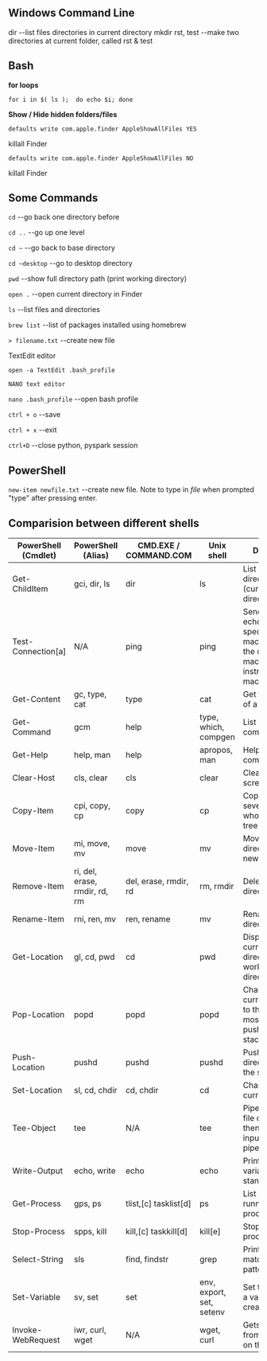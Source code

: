 ## Windows Command Line

dir             --list files directories in current directory
mkdir rst, test --make two directories at current folder, called rst & test



## Bash

__for loops__

`for i in $( ls ); 
do echo $i;
done`

__Show / Hide hidden folders/files__

`defaults write com.apple.finder AppleShowAllFiles YES`

killall Finder

`defaults write com.apple.finder AppleShowAllFiles NO`

killall Finder

## Some Commands

`cd` 			--go back one directory before

`cd ..`   --go up one level

`cd ~`			--go back to base directory

`cd ~desktop`		--go to desktop directory

`pwd`			--show full directory path (print working directory)

`open .`			--open current directory in Finder

`ls`			--list files and directories

`brew list`		--list of packages installed using homebrew

`> filename.txt` --create new file

TextEdit editor					

`open -a TextEdit .bash_profile`


`NANO text editor`

`nano .bash_profile`	--open bash profile

`ctrl + o`			--save

`ctrl + x`			--exit

`ctrl+D`			--close python, pyspark session


## PowerShell

`new-item newfile.txt` --create new file. Note to type in *file* when prompted "type" after pressing enter.


## Comparision between different shells
| PowerShell (Cmdlet) | PowerShell (Alias)            | CMD.EXE / COMMAND.COM | Unix shell               | Description                                                                                                   |
|---------------------|-------------------------------|-----------------------|--------------------------|---------------------------------------------------------------------------------------------------------------|
| Get-ChildItem       | gci, dir, ls                  | dir                   | ls                       | List all files / directories in the (current) directory                                                       |
| Test-Connection[a]  | N/A                           | ping                  | ping                     | Sends ICMP echo requests to specified machine from the current machine, or instructs another machine to do so |
| Get-Content         | gc, type, cat                 | type                  | cat                      | Get the content of a file                                                                                     |
| Get-Command         | gcm                           | help                  | type, which, compgen     | List available commands                                                                                       |
| Get-Help            | help, man                     | help                  | apropos, man             | Help on commands                                                                                              |
| Clear-Host          | cls, clear                    | cls                   | clear                    | Clear the screen[b]                                                                                           |
| Copy-Item           | cpi, copy, cp                 | copy                  | cp                       | Copy one or several files / a whole directory tree                                                            |
| Move-Item           | mi, move, mv                  | move                  | mv                       | Move a file / a directory to a new location                                                                   |
| Remove-Item         | ri, del, erase, rmdir, rd, rm | del, erase, rmdir, rd | rm, rmdir                | Delete a file / a directory                                                                                   |
| Rename-Item         | rni, ren, mv                  | ren, rename           | mv                       | Rename a file / a directory                                                                                   |
| Get-Location        | gl, cd, pwd                   | cd                    | pwd                      | Display the current directory/present working directory.                                                      |
| Pop-Location        | popd                          | popd                  | popd                     | Change the current directory to the directory most recently pushed onto the stack                             |
| Push-Location       | pushd                         | pushd                 | pushd                    | Push the current directory onto the stack                                                                     |
| Set-Location        | sl, cd, chdir                 | cd, chdir             | cd                       | Change the current directory                                                                                  |
| Tee-Object          | tee                           | N/A                   | tee                      | Pipe input to a file or variable, then pass the input along the pipeline                                      |
| Write-Output        | echo, write                   | echo                  | echo                     | Print strings, variables etc. to standard output                                                              |
| Get-Process         | gps, ps                       | tlist,[c] tasklist[d] | ps                       | List all currently running processes                                                                          |
| Stop-Process        | spps, kill                    | kill,[c] taskkill[d]  | kill[e]                  | Stop a running process                                                                                        |
| Select-String       | sls                           | find, findstr         | grep                     | Print lines matching a pattern                                                                                |
| Set-Variable        | sv, set                       | set                   | env, export, set, setenv | Set the value of a variable / create a variable                                                               |
| Invoke-WebRequest   | iwr, curl, wget               | N/A                   | wget, curl               | Gets content from a web page on the Internet                                                                  |

